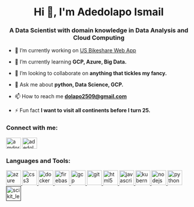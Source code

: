 <h1 align="center">Hi 👋, I'm Adedolapo Ismail</h1>
<h3 align="center">A Data Scientist with domain knowledge in Data Analysis and Cloud Computing</h3>

- 🔭 I’m currently working on [US Bikeshare Web App](https://github.com/adedolapo-ismail/US-Bikeshare-Data-Exploration-Webapp)

- 🌱 I’m currently learning **GCP, Azure, Big Data.**

- 👯 I’m looking to collaborate on **anything that tickles my fancy.**

- 💬 Ask me about **python, Data Science, GCP.**

- 📫 How to reach me **dolapo2509@gmail.com**

- ⚡ Fun fact **I want to visit all continents before I turn 25.**

<p align="left">
<h3 align="left">Connect with me:</h3>
<a href="https://twitter.com/amdorleejagz" target="blank"><img align="center" src="https://cdn.jsdelivr.net/npm/simple-icons@3.0.1/icons/twitter.svg" alt="amdorleejagz" height="30" width="40" /></a>
<a href="https://linkedin.com/in/adedolapo-ismail-2509" target="blank"><img align="center" src="https://cdn.jsdelivr.net/npm/simple-icons@3.0.1/icons/linkedin.svg" alt="adedolapo ismail" height="30" width="40" /></a>
</p>

<h3 align="left">Languages and Tools:</h3>
<p align="left"> <a href="https://azure.microsoft.com/en-in/" target="_blank"> <img src="https://www.vectorlogo.zone/logos/microsoft_azure/microsoft_azure-icon.svg" alt="azure" width="40" height="40"/> </a> <a href="https://www.w3schools.com/css/" target="_blank"> <img src="https://devicons.github.io/devicon/devicon.git/icons/css3/css3-original-wordmark.svg" alt="css3" width="40" height="40"/> </a> <a href="https://www.docker.com/" target="_blank"> <img src="https://devicons.github.io/devicon/devicon.git/icons/docker/docker-original-wordmark.svg" alt="docker" width="40" height="40"/> </a> <a href="https://firebase.google.com/" target="_blank"> <img src="https://www.vectorlogo.zone/logos/firebase/firebase-icon.svg" alt="firebase" width="40" height="40"/> </a> <a href="https://cloud.google.com" target="_blank"> <img src="https://www.vectorlogo.zone/logos/google_cloud/google_cloud-icon.svg" alt="gcp" width="40" height="40"/> </a> <a href="https://git-scm.com/" target="_blank"> <img src="https://www.vectorlogo.zone/logos/git-scm/git-scm-icon.svg" alt="git" width="40" height="40"/> </a> <a href="https://www.w3.org/html/" target="_blank"> <img src="https://devicons.github.io/devicon/devicon.git/icons/html5/html5-original-wordmark.svg" alt="html5" width="40" height="40"/> </a> <a href="https://developer.mozilla.org/en-US/docs/Web/JavaScript" target="_blank"> <img src="https://devicons.github.io/devicon/devicon.git/icons/javascript/javascript-original.svg" alt="javascript" width="40" height="40"/> </a> <a href="https://kubernetes.io" target="_blank"> <img src="https://www.vectorlogo.zone/logos/kubernetes/kubernetes-icon.svg" alt="kubernetes" width="40" height="40"/> </a> <a href="https://nodejs.org" target="_blank"> <img src="https://devicons.github.io/devicon/devicon.git/icons/nodejs/nodejs-original-wordmark.svg" alt="nodejs" width="40" height="40"/> </a> <a href="https://www.python.org" target="_blank"> <img src="https://devicons.github.io/devicon/devicon.git/icons/python/python-original.svg" alt="python" width="40" height="40"/> </a> <a href="" target="_blank"> <img src="https://upload.wikimedia.org/wikipedia/commons/0/05/Scikit_learn_logo_small.svg" alt="scikit_learn" width="40" height="40"/> </a> </p>

